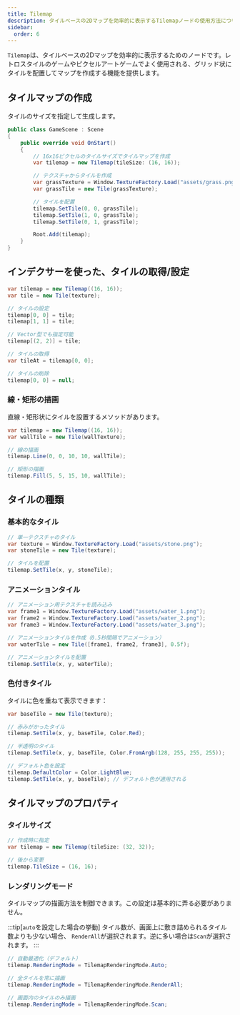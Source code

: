 ```yaml
---
title: Tilemap
description: タイルベースの2Dマップを効率的に表示するTilemapノードの使用方法について解説します。
sidebar:
  order: 6
---
```


`Tilemap`は、タイルベースの2Dマップを効率的に表示するためのノードです。レトロスタイルのゲームやピクセルアートゲームでよく使用される、グリッド状にタイルを配置してマップを作成する機能を提供します。

## タイルマップの作成

タイルのサイズを指定して生成します。
```csharp title="基本的なタイルマップの作成"
public class GameScene : Scene
{
    public override void OnStart()
    {
        // 16x16ピクセルのタイルサイズでタイルマップを作成
        var tilemap = new Tilemap(tileSize: (16, 16));

        // テクスチャからタイルを作成
        var grassTexture = Window.TextureFactory.Load("assets/grass.png");
        var grassTile = new Tile(grassTexture);

        // タイルを配置
        tilemap.SetTile(0, 0, grassTile);
        tilemap.SetTile(1, 0, grassTile);
        tilemap.SetTile(0, 1, grassTile);

        Root.Add(tilemap);
    }
}
```

## インデクサーを使った、タイルの取得/設定

```csharp title="インデクサーを使った操作"
var tilemap = new Tilemap((16, 16));
var tile = new Tile(texture);

// タイルの設定
tilemap[0, 0] = tile;
tilemap[1, 1] = tile;

// Vector型でも指定可能
tilemap[(2, 2)] = tile;

// タイルの取得
var tileAt = tilemap[0, 0];

// タイルの削除
tilemap[0, 0] = null;
```

### 線・矩形の描画

直線・矩形状にタイルを設置するメソッドがあります。

```csharp title="線の描画"
var tilemap = new Tilemap((16, 16));
var wallTile = new Tile(wallTexture);

// 線の描画
tilemap.Line(0, 0, 10, 10, wallTile);

// 矩形の描画
tilemap.Fill(5, 5, 15, 10, wallTile);
```

## タイルの種類

### 基本的なタイル

```csharp title="基本的なタイルの作成"
// 単一テクスチャのタイル
var texture = Window.TextureFactory.Load("assets/stone.png");
var stoneTile = new Tile(texture);

// タイルを配置
tilemap.SetTile(x, y, stoneTile);
```

### アニメーションタイル

```csharp title="アニメーションタイルの作成"
// アニメーション用テクスチャを読み込み
var frame1 = Window.TextureFactory.Load("assets/water_1.png");
var frame2 = Window.TextureFactory.Load("assets/water_2.png");
var frame3 = Window.TextureFactory.Load("assets/water_3.png");

// アニメーションタイルを作成（0.5秒間隔でアニメーション）
var waterTile = new Tile([frame1, frame2, frame3], 0.5f);

// アニメーションタイルを配置
tilemap.SetTile(x, y, waterTile);
```

### 色付きタイル

タイルに色を重ねて表示できます：

```csharp title="タイルの色付け"
var baseTile = new Tile(texture);

// 赤みがかったタイル
tilemap.SetTile(x, y, baseTile, Color.Red);

// 半透明のタイル
tilemap.SetTile(x, y, baseTile, Color.FromArgb(128, 255, 255, 255));

// デフォルト色を設定
tilemap.DefaultColor = Color.LightBlue;
tilemap.SetTile(x, y, baseTile); // デフォルト色が適用される
```

## タイルマップのプロパティ

### タイルサイズ

```csharp title="タイルサイズの設定"
// 作成時に指定
var tilemap = new Tilemap(tileSize: (32, 32));

// 後から変更
tilemap.TileSize = (16, 16);
```

### レンダリングモード

タイルマップの描画方法を制御できます。この設定は基本的に弄る必要がありません。

:::tip[`auto`を設定した場合の挙動]
タイル数が、画面上に敷き詰められるタイル数よりも少ない場合、 `RenderAll`が選択されます。逆に多い場合は`Scan`が選択されます。
:::

```csharp title="レンダリングモードの設定"
// 自動最適化（デフォルト）
tilemap.RenderingMode = TilemapRenderingMode.Auto;

// 全タイルを常に描画
tilemap.RenderingMode = TilemapRenderingMode.RenderAll;

// 画面内のタイルのみ描画
tilemap.RenderingMode = TilemapRenderingMode.Scan;
```
